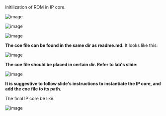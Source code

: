Initilization of ROM in IP core.

![image](https://github.com/Laihb1106205841/Pianista-Digital-Logic-H-project/assets/127177415/544eb312-c9e0-4aaa-aff5-8b4a4b8dcaeb)

![image](https://github.com/Laihb1106205841/Pianista-Digital-Logic-H-project/assets/127177415/a0c90a8e-2380-4a8f-9573-54ef35a8f280)

![image](https://github.com/Laihb1106205841/Pianista-Digital-Logic-H-project/assets/127177415/548826b6-7a9b-4778-8181-7fa48fa31864)

**The coe file can be found in the same dir as readme.md.** It looks like this:

![image](https://github.com/Laihb1106205841/Pianista-Digital-Logic-H-project/assets/127177415/76a386dd-e5f9-4dc2-a57b-712114b07460)

**The coe file should be placed in certain dir. Refer to lab's slide:**

![image](https://github.com/Laihb1106205841/Pianista-Digital-Logic-H-project/assets/127177415/34fbd133-c80a-45a6-849f-121610727509)



**It is suggestive to follow slide's instructions to instantiate the IP core, and add the coe file to its path.**


The final IP core be like: 

![image](https://github.com/Laihb1106205841/Pianista-Digital-Logic-H-project/assets/127177415/9f8f41ef-da34-46d9-99b4-ffd088187812)
